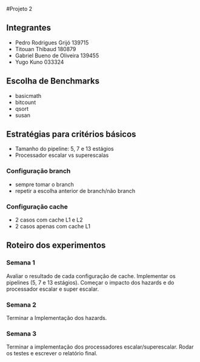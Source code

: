 #Projeto 2 

## Integrantes
- Pedro Rodrigues Grijó 139715
- Titouan Thibaud 180879
- Gabriel Bueno de Oliveira 139455
- Yugo Kuno 033324 
 
## Escolha de Benchmarks
- basicmath
- bitcount
- qsort
- susan

## Estratégias para critérios básicos
   - Tamanho do pipeline: 5, 7 e 13 estágios
   - Processador escalar vs superescalas


### Configuração branch
- sempre tomar o branch 
- repetir a escolha anterior de branch/não branch

### Configuração cache
- 2 casos com cache L1 e L2
- 2 casos apenas com  cache L1

## Roteiro dos experimentos
### Semana 1
Avaliar o resultado de cada configuração de cache.
Implementar os pipelines (5, 7 e 13 estágios).
Começar o impacto dos hazards e do processador escalar e super escalar.
### Semana 2
Terminar a Implementação dos hazards.
### Semana 3
Terminar a implementação dos processadores escalar/superescalar.
Rodar os testes e escrever o relatório final.




